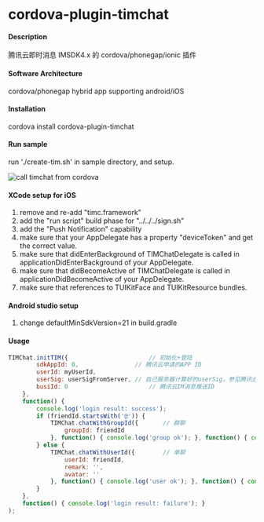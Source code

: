 # cordova-plugin-timchat

#### Description
腾讯云即时消息 IMSDK4.x 的 cordova/phonegap/ionic 插件

#### Software Architecture
cordova/phonegap hybrid app supporting android/iOS

#### Installation
cordova install cordova-plugin-timchat

#### Run sample
run './create-tim.sh' in sample directory, and setup.

![call timchat from cordova](https://meehealth.oss-cn-shanghai.aliyuncs.com/tim/3eyau6.gif "call timchat from cordova")

#### XCode setup for iOS

1. remove and re-add "timc.framework"
2. add the "run script" build phase for "../../../sign.sh"
3. add the "Push Notification" capability
4. make sure that your AppDelegate has a property "deviceToken" and get the correct value.
5. make sure that didEnterBackground of TIMChatDelegate is called in applicationDidEnterBackground of your AppDelegate.
6. make sure that didBecomeActive of TIMChatDelegate is called in applicationDidBecomeActive of your AppDelegate.
7. make sure that references to TUIKitFace and TUIKitResource bundles.

#### Android studio setup 
1. change defaultMinSdkVersion=21 in build.gradle

#### Usage

```javascript
TIMChat.initTIM({						// 初始化+登陆
        sdkAppId: 0,				// 腾讯云申请的APP ID
        userId: myUserId,
        userSig: userSigFromServer, // 自己服务器计算好的userSig，参见腾讯云文档
        busiId: 0						// 腾讯云IM消息推送ID
    },
    function() {
        console.log('login result: success');
        if (friendId.startsWith('@')) {
            TIMChat.chatWithGroupId({		// 群聊
                groupId: friendId
            }, function() { console.log('group ok'); }, function() { console.log('group fail'); });
        } else {
            TIMChat.chatWithUserId({		// 单聊
                userId: friendId,
                remark: '',
                avatar: ''
            }, function() { console.log('user ok'); }, function() { console.log('user fail'); });
        }
    },
    function() { console.log('login result: failure'); }
);
```